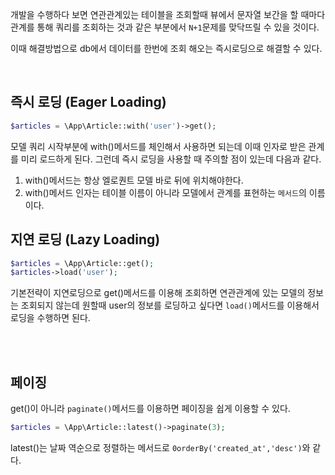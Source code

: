 개발을 수행하다 보면 연관관계있는 테이블을 조회할때 뷰에서 문자열 보간을 할 때마다 관계를 통해 쿼리를 조회하는 것과 같은 부분에서 `N+1`문제를 맞닥뜨릴 수 있을 것이다.

이때 해결방법으로 db에서 데이터를 한번에 조회 해오는 즉시로딩으로 해결할 수 있다.

<br>


## 즉시 로딩 (Eager Loading)

```php
$articles = \App\Article::with('user')->get();
```
모델 쿼리 시작부분에 with()메서드를 체인해서 사용하면 되는데 이때 인자로 받은 관계를 미리 로드하게 된다. 그런데 즉시 로딩을 사용할 때 주의할 점이 있는데 다음과 같다.

1. with()메서드는 항상 엘로퀀트 모델 바로 뒤에 위치해야한다.
2. with()메서드 인자는 테이블 이름이 아니라 모델에서 관계를 표현하는 `메서드`의 이름이다.

## 지연 로딩 (Lazy Loading)
```php
$articles = \App\Article::get();
$articles->load('user');
```
기본전략이 지연로딩으로 get()메서드를 이용해 조회하면 연관관계에 있는 모델의 정보는 조회되지 않는데 원할때 user의 정보를 로딩하고 싶다면 `load()`메서드를 이용해서 로딩을 수행하면 된다.

<br><br>

## 페이징
get()이 아니라 `paginate()`메서드를 이용하면 페이징을 쉽게 이용할 수 있다.

```php
$articles = \App\Article::latest()->paginate(3);
```
latest()는 날짜 역순으로 정렬하는 메서드로 `0orderBy('created_at','desc')`와 같다.